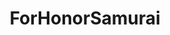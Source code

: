 ---
title: ForHonorSamurai
crosslinks:
- forhonor
- forhonorknights
- livven
- ForFashion
- ForHonorVikings
- CompetitiveForHonor
- OutOfTheLoop
- whitepeoplegifs
- rarepuppers
---